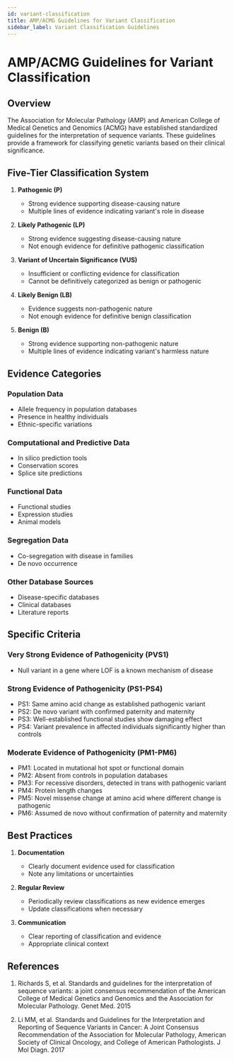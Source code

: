 ```yaml
---
id: variant-classification
title: AMP/ACMG Guidelines for Variant Classification
sidebar_label: Variant Classification Guidelines
---
```


# AMP/ACMG Guidelines for Variant Classification

## Overview

The Association for Molecular Pathology (AMP) and American College of Medical Genetics and Genomics (ACMG) have established standardized guidelines for the interpretation of sequence variants. These guidelines provide a framework for classifying genetic variants based on their clinical significance.

## Five-Tier Classification System

1. **Pathogenic (P)**
   - Strong evidence supporting disease-causing nature
   - Multiple lines of evidence indicating variant's role in disease

2. **Likely Pathogenic (LP)**
   - Strong evidence suggesting disease-causing nature
   - Not enough evidence for definitive pathogenic classification

3. **Variant of Uncertain Significance (VUS)**
   - Insufficient or conflicting evidence for classification
   - Cannot be definitively categorized as benign or pathogenic

4. **Likely Benign (LB)**
   - Evidence suggests non-pathogenic nature
   - Not enough evidence for definitive benign classification

5. **Benign (B)**
   - Strong evidence supporting non-pathogenic nature
   - Multiple lines of evidence indicating variant's harmless nature

## Evidence Categories

### Population Data
- Allele frequency in population databases
- Presence in healthy individuals
- Ethnic-specific variations

### Computational and Predictive Data
- In silico prediction tools
- Conservation scores
- Splice site predictions

### Functional Data
- Functional studies
- Expression studies
- Animal models

### Segregation Data
- Co-segregation with disease in families
- De novo occurrence

### Other Database Sources
- Disease-specific databases
- Clinical databases
- Literature reports

## Specific Criteria

### Very Strong Evidence of Pathogenicity (PVS1)
- Null variant in a gene where LOF is a known mechanism of disease

### Strong Evidence of Pathogenicity (PS1-PS4)
- PS1: Same amino acid change as established pathogenic variant
- PS2: De novo variant with confirmed paternity and maternity
- PS3: Well-established functional studies show damaging effect
- PS4: Variant prevalence in affected individuals significantly higher than controls

### Moderate Evidence of Pathogenicity (PM1-PM6)
- PM1: Located in mutational hot spot or functional domain
- PM2: Absent from controls in population databases
- PM3: For recessive disorders, detected in trans with pathogenic variant
- PM4: Protein length changes
- PM5: Novel missense change at amino acid where different change is pathogenic
- PM6: Assumed de novo without confirmation of paternity and maternity

## Best Practices

1. **Documentation**
   - Clearly document evidence used for classification
   - Note any limitations or uncertainties

2. **Regular Review**
   - Periodically review classifications as new evidence emerges
   - Update classifications when necessary

3. **Communication**
   - Clear reporting of classification and evidence
   - Appropriate clinical context

## References

1. Richards S, et al. Standards and guidelines for the interpretation of sequence variants: a joint consensus recommendation of the American College of Medical Genetics and Genomics and the Association for Molecular Pathology. Genet Med. 2015

2. Li MM, et al. Standards and Guidelines for the Interpretation and Reporting of Sequence Variants in Cancer: A Joint Consensus Recommendation of the Association for Molecular Pathology, American Society of Clinical Oncology, and College of American Pathologists. J Mol Diagn. 2017